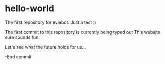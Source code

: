 # hello-world
The first repository for eviebot. Just a test  :)

The first commit to this repository is currently being typed out
This website sure sounds fun!

Let's see what the future holds for us...

-End commit
